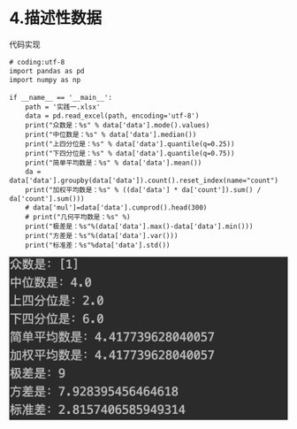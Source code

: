 # 4.描述性数据

代码实现

```
# coding:utf-8
import pandas as pd
import numpy as np

if __name__ == '__main__':
    path = '实践一.xlsx'
    data = pd.read_excel(path, encoding='utf-8')
    print("众数是：%s" % data['data'].mode().values)
    print("中位数是：%s" % data['data'].median())
    print("上四分位是：%s" % data['data'].quantile(q=0.25))
    print("下四分位是：%s" % data['data'].quantile(q=0.75))
    print("简单平均数是：%s" % data['data'].mean())
    da = data['data'].groupby(data['data']).count().reset_index(name="count")
    print("加权平均数是：%s" % ((da['data'] * da['count']).sum() / da['count'].sum()))
    # data['mul']=data['data'].cumprod().head(300)
    # print("几何平均数是：%s" %)
    print("极差是：%s"%(data['data'].max()-data['data'].min()))
    print("方差是：%s"%(data['data'].var()))
    print("标准差：%s"%data['data'].std())

```
![实践结果](https://github.com/XuanmoFeng/note/blob/master/20190827/%E7%BB%9F%E8%AE%A1%E5%AD%A6/%E6%8F%8F%E8%BF%B0%E6%80%A7%E6%95%B0%E6%8D%AE%E5%AE%9E%E8%B7%B5.png)
